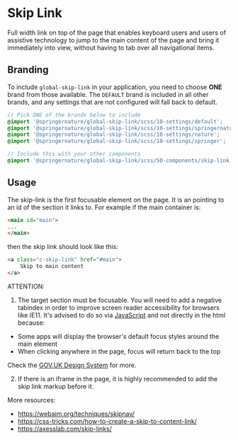 # Skip Link

Full width link on top of the page that enables keyboard users and users of assistive technology to jump to the main content of the page and bring it immediately into view, without having to tab over all navigational items.

## Branding

To include `global-skip-link` in your application, you need to choose **ONE** brand from those available. The `DEFAULT` brand is included in all other brands, and any settings that are not configured will fall back to default.

```scss
// Pick ONE of the brands below to include
@import '@springernature/global-skip-link/scss/10-settings/default';
@import '@springernature/global-skip-link/scss/10-settings/springernature';
@import '@springernature/global-skip-link/scss/10-settings/nature';
@import '@springernature/global-skip-link/scss/10-settings/springer';

// Include this with your other components
@import '@springernature/global-skip-link/scss/50-components/skip-link';
```

## Usage

The skip-link is the first focusable element on the page.
It is an <a> pointing to an id of the section it links to.
For example if the main container is:

```html
<main id="main">
...
</main>
```

then the skip link should look like this:

```html
<a class="c-skip-link" href="#main">
    Skip to main content
</a>
```

ATTENTION:
1. The target section must be focusable.
You will need to add a negative tabindex in order to improve screen reader accessibility for browsers like IE11.
It's advised to do so via [JavaScript](https://codepen.io/200ok/pen/jvNBMP) and not directly in the html because:
* Some apps will display the browser's default focus styles around the main element
* When clicking anywhere in the page, focus will return back to the top

Check the [GOV.UK Design System](https://github.com/alphagov/govuk-design-system-backlog/issues/66) for more.

2. If there is an iframe in the page, it is highly recommended to add the skip link markup before it.

More resources:
* https://webaim.org/techniques/skipnav/
* https://css-tricks.com/how-to-create-a-skip-to-content-link/
* https://axesslab.com/skip-links/



